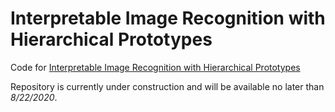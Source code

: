 # Interpretable Image Recognition with Hierarchical Prototypes
Code for [Interpretable Image Recognition with Hierarchical Prototypes](https://arxiv.org/abs/1906.10651)

Repository is currently under construction and will be available no later than *8/22/2020*.


